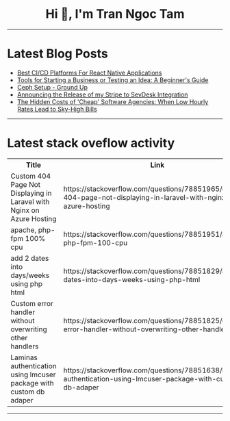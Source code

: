 <h1 align="center">Hi 👋, I'm Tran Ngoc Tam</h1>

---

# Latest Blog Posts 
<!-- BLOG-POST-LIST:START -->
- [Best CI/CD Platforms For React Native Applications](https://dev.to/aneeqakhan/best-cicd-platforms-for-react-native-applications-82p)
- [Tools for Starting a Business or Testing an Idea: A Beginner&#39;s Guide](https://dev.to/timoye/tools-for-starting-a-business-or-testing-an-idea-a-beginners-guide-3l9)
- [Ceph Setup - Ground Up](https://dev.to/sammy_cloud/ceph-setup-ground-up-21kc)
- [Announcing the Release of my Stripe to SevDesk Integration](https://dev.to/tilwiggers/announcing-the-release-of-my-stripe-to-sevdesk-integration-33el)
- [The Hidden Costs of &#39;Cheap&#39; Software Agencies: When Low Hourly Rates Lead to Sky-High Bills](https://dev.to/nezirzahirovic/the-hidden-costs-of-cheap-software-agencies-when-low-hourly-rates-lead-to-sky-high-bills-711)
<!-- BLOG-POST-LIST:END -->

---

# Latest stack oveflow activity
<table>
  <tr><th>Title</th><th>Link</th></tr>
  <!-- STACKOVERFLOW:START --><tr><td>Custom 404 Page Not Displaying in Laravel with Nginx on Azure Hosting</td><td>https://stackoverflow.com/questions/78851965/custom-404-page-not-displaying-in-laravel-with-nginx-on-azure-hosting</td></tr><tr><td>apache, php-fpm 100% cpu</td><td>https://stackoverflow.com/questions/78851951/apache-php-fpm-100-cpu</td></tr><tr><td>add 2 dates into days/weeks using php html</td><td>https://stackoverflow.com/questions/78851829/add-2-dates-into-days-weeks-using-php-html</td></tr><tr><td>Custom error handler without overwriting other handlers</td><td>https://stackoverflow.com/questions/78851825/custom-error-handler-without-overwriting-other-handlers</td></tr><tr><td>Laminas authentication using lmcuser package with custom db adaper</td><td>https://stackoverflow.com/questions/78851638/laminas-authentication-using-lmcuser-package-with-custom-db-adaper</td></tr><!-- STACKOVERFLOW:END -->
</table>

---


